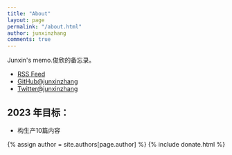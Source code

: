 ```yaml
---
title: "About"
layout: page
permalink: "/about.html"
author: junxinzhang
comments: true
---
```

Junxin's memo.俊欣的备忘录。

- [RSS Feed]({{site.baseurl}}/feed.xml)
- [GitHub@junxinzhang](https://github.com/junxinzhang)
- [Twitter@junxinzhang](https://twitter.com/junxin1616)

## 2023 年目标：
- 构生产10篇内容

<!-- donate -->
{% assign author = site.authors[page.author] %}
{% include donate.html %}